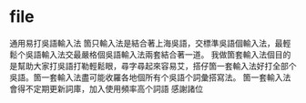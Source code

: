 # file
通用易打吳語輸入法
箇只輸入法是結合著上海吳語，交標準吳語個輸入法，最輕鬆个吳語輸入法交最嚴格個吳語輸入法兩套結合著一道。
我做箇套輸入法個目的是幫助大家打吳語打勒輕鬆眼，尋字尋起來容易艾，搭仔箇一套輸入法好打全部个吳語。箇一套輸入法盡可能收羅各地個所有个吳語个詞彙搭寫法。
箇一套輸入法會得不定期更新詞庫，加入使用頻率高个詞語
感謝諸位
